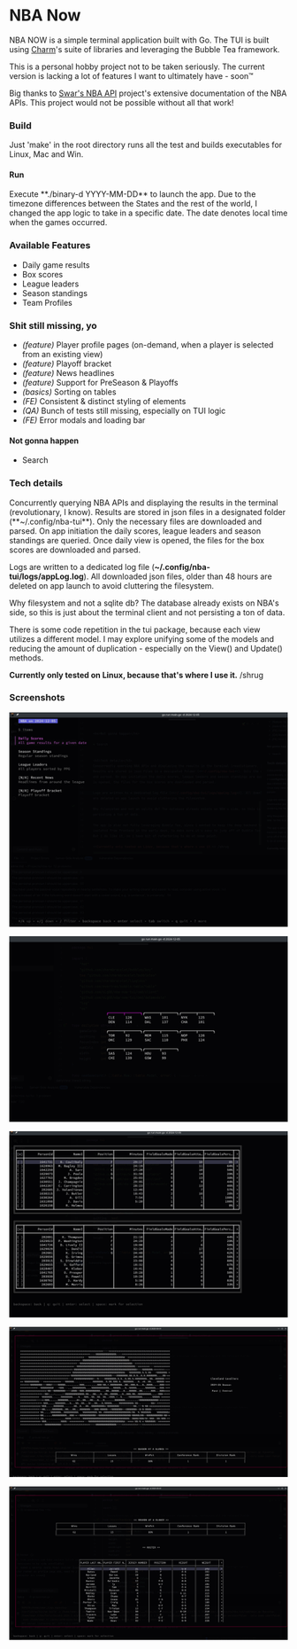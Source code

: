 <h1>NBA Now</h1>

NBA NOW is a simple terminal application built with Go. 
The TUI is built using [Charm](https://charm.sh)'s suite of libraries and leveraging the Bubble Tea framework.

This is a personal hobby project not to be taken seriously. The current version is lacking a lot of features I want to ultimately
have - soon:tm:

Big thanks to [Swar's NBA API](https://github.com/swar/nba_api) project's 
extensive documentation of the NBA APIs. This project would not be possible
without all that work!


<h3>Build</h3>

Just 'make' in the root directory runs all the test and builds executables for Linux, Mac and Win.

<h4>Run</h4>
Execute **./binary-d YYYY-MM-DD** to launch the app. Due to the timezone differences between the States
and the rest of the world, I changed the app logic to take in a specific date. The date
denotes local time when the games occurred.

<h3>Available Features</h3>

* Daily game results
* Box scores
* League leaders
* Season standings
* Team Profiles


<h3>Shit still missing, yo</h3>

* _(feature)_ Player profile pages (on-demand, when a player is selected from an existing view)
* _(feature)_ Playoff bracket
* _(feature)_ News headlines
* _(feature)_ Support for PreSeason & Playoffs
* _(basics)_ Sorting on tables
* _(FE)_ Consistent & distinct styling of elements
* _(QA)_ Bunch of tests still missing, especially on TUI logic
* _(FE)_ Error modals and loading bar


<h4>Not gonna happen</h4>

* Search


<h3>Tech details</h3> 
Concurrently querying NBA APIs and displaying the results in the terminal (revolutionary, I know).
Results are stored in json files in a designated folder (**~/.config/nba-tui**). Only the necessary files are downloaded
and parsed. On app initiation the daily scores, league leaders and season standings are queried. Once daily view
is opened, the files for the box scores are downloaded and parsed.

Logs are written to a dedicated log file (**~/.config/nba-tui/logs/appLog.log**). All downloaded json files, older than 48 hours
are deleted on app launch to avoid cluttering the filesystem.

Why filesystem and not a sqlite db? The database already exists on NBA's side, so this is just about the terminal client and not
persisting a ton of data.

There is some code repetition in the tui package, because each view utilizes a different model.
I may explore unifying some of the models and reducing the amount of duplication - especially on the View() and Update()
methods.

**Currently only tested on Linux, because that's where I use it.** /shrug

<h3>Screenshots</h3>

![Alt text](/screenshots/sc1.png?raw=true "Main Menu")

![Alt text](/screenshots/sc2.png?raw=true "Daily View")

![Alt text](/screenshots/sc3.png?raw=true "Box Score")

![Alt text](/screenshots/sc4.png?raw=true "Team Profile 1")

![Alt text](/screenshots/sc5.png?raw=true "Team Profile 2")

